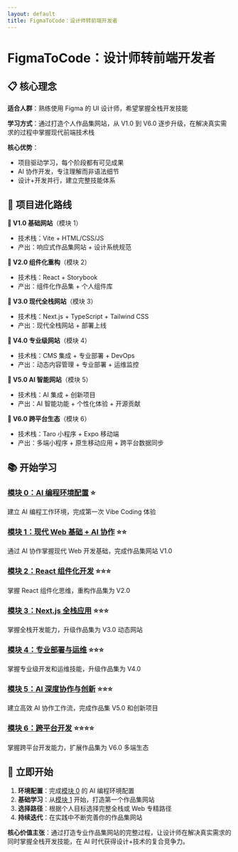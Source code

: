 ```yaml
---
layout: default
title: FigmaToCode：设计师转前端开发者
---
```


# FigmaToCode：设计师转前端开发者

## 📋 核心理念

**适合人群**：熟练使用 Figma 的 UI 设计师，希望掌握全栈开发技能

**学习方式**：通过打造个人作品集网站，从 V1.0 到 V6.0 逐步升级，在解决真实需求的过程中掌握现代前端技术栈

**核心优势**：
- 项目驱动学习，每个阶段都有可见成果
- AI 协作开发，专注理解而非语法细节
- 设计+开发并行，建立完整技能体系

## 🎯 项目进化路线

**🌱 V1.0 基础网站**（模块 1）
- 技术栈：Vite + HTML/CSS/JS
- 产出：响应式作品集网站 + 设计系统规范

**🚀 V2.0 组件化重构**（模块 2）
- 技术栈：React + Storybook
- 产出：组件化作品集 + 个人组件库

**💎 V3.0 现代全栈网站**（模块 3）
- 技术栈：Next.js + TypeScript + Tailwind CSS
- 产出：现代全栈网站 + 部署上线

**🎨 V4.0 专业级网站**（模块 4）
- 技术栈：CMS 集成 + 专业部署 + DevOps
- 产出：动态内容管理 + 专业部署 + 运维监控

**🤖 V5.0 AI 智能网站**（模块 5）
- 技术栈：AI 集成 + 创新项目
- 产出：AI 智能功能 + 个性化体验 + 开源贡献

**📱 V6.0 跨平台生态**（模块 6）
- 技术栈：Taro 小程序 + Expo 移动端
- 产出：多端小程序 + 原生移动应用 + 跨平台数据同步

## 📚 开始学习

### [模块 0：AI 编程环境配置](modules/00-ai-setup/) ⭐
建立 AI 编程工作环境，完成第一次 Vibe Coding 体验

### [模块 1：现代 Web 基础 + AI 协作](modules/01-web-basics/) ⭐⭐
通过 AI 协作掌握现代 Web 开发基础，完成作品集网站 V1.0

### [模块 2：React 组件化开发](modules/02-react-development/) ⭐⭐⭐
掌握 React 组件化思维，重构作品集为 V2.0

### [模块 3：Next.js 全栈应用](modules/03-nextjs-fullstack/) ⭐⭐⭐
掌握全栈开发能力，升级作品集为 V3.0 动态网站

### [模块 4：专业部署与运维](modules/04-professional-deployment/) ⭐⭐⭐
掌握专业级开发和运维技能，升级作品集为 V4.0

### [模块 5：AI 深度协作与创新](modules/05-ai-innovation/) ⭐⭐⭐
建立高效 AI 协作工作流，完成作品集 V5.0 和创新项目

### [模块 6：跨平台开发](modules/06-cross-platform/) ⭐⭐⭐⭐
掌握跨平台开发能力，扩展作品集为 V6.0 多端生态

## 🎯 立即开始

1. **环境配置**：完成[模块 0](/modules/00-ai-setup/) 的 AI 编程环境配置
2. **基础学习**：从[模块 1](/modules/01-web-basics/) 开始，打造第一个作品集网站
3. **选择路径**：根据个人目标选择完整全栈或 Web 专精路径
4. **持续迭代**：在实践中不断完善你的作品集网站

**核心价值主张**：通过打造专业作品集网站的完整过程，让设计师在解决真实需求的同时掌握全栈开发技能，在 AI 时代获得设计+技术的复合竞争力。